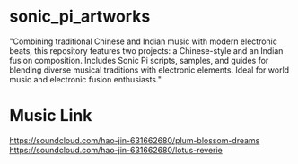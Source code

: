 # sonic_pi_artworks
"Combining traditional Chinese and Indian music with modern electronic beats, this repository features two projects: a Chinese-style and an Indian fusion composition. Includes Sonic Pi scripts, samples, and guides for blending diverse musical traditions with electronic elements. Ideal for world music and electronic fusion enthusiasts."

# Music Link
https://soundcloud.com/hao-jin-631662680/plum-blossom-dreams
<br>
https://soundcloud.com/hao-jin-631662680/lotus-reverie
